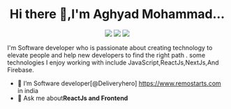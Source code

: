 <h1 align="center">Hi there 👋,I'm Aghyad Mohammad...</h1> 

<p align="center">
  <a href="https://www.facebook.com/aghyad.mohammad.1"><img src="https://img.shields.io/badge/Facebook-blue?logo=facebook
"/></a>
  <a href="https://www.linkedin.com/in/aghyad-mohammad"><img src="https://img.shields.io/badge/LinkedIn-blue?logo=Linkedin
"/></a>
  <a href="https://www.instagram.com/aghyadmoh"><img src="https://img.shields.io/badge/Instagram-white?style=social&logo=instagram&logoSize=auto
"/></a>
</p>
I'm Software developer who is passionate about creating technology to elevate people and help new developers to find the right path .
some technologies I enjoy working with include JavaScript,ReactJs,NextJs,And Firebase.

- 🔭 I’m Software developer[@Deliveryhero] https://www.remostarts.com in india
- 💬 Ask me about**ReactJs and Frontend**
<!--
**Aghyad92/Aghyad92** is a ✨ _special_ ✨ repository because its `README.md` (this file) appears on your GitHub profile.

Here are some ideas to get you started:

- 🔭 I’m currently working on ...
- 🌱 I’m currently learning ...
- 👯 I’m looking to collaborate on ...
- 🤔 I’m looking for help with ...
- 💬 Ask me about ...
- 📫 How to reach me: ...
- 😄 Pronouns: ...
- ⚡ Fun fact: ...
-->
